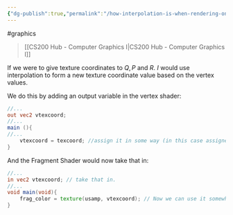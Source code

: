 ```yaml
---
{"dg-publish":true,"permalink":"/how-interpolation-is-when-rendering-on-the-graphics-card/","dgHomeLink":true,"dgPassFrontmatter":false}
---
```


#graphics 
> [[CS200 Hub - Computer Graphics I|CS200 Hub - Computer Graphics I]]

<style>
.container {font-family: sans-serif; text-align: center;}
.button-wrapper button {z-index: 1;height: 40px; width: 100px; margin: 10px;padding: 5px;}
.excalidraw .App-menu_top .buttonList { display: flex;}
.excalidraw-wrapper { height: 800px; margin: 50px; position: relative;}
:root[dir="ltr"] .excalidraw .layer-ui__wrapper .zen-mode-transition.App-menu_bottom--transition-left {transform: none;}
</style><script src="https://unpkg.com/react@17/umd/react.production.min.js"></script><script src="https://unpkg.com/react-dom@17/umd/react-dom.production.min.js"></script><script type="text/javascript" src="https://unpkg.com/@excalidraw/excalidraw@0.12.0/dist/excalidraw.production.min.js"></script><div id="How_Interpolation_is_when_rendering_on_the_graphics_card_2022-10-19_1417.19.excalidraw.md1"></div><script>(function(){const InitialData={"type":"excalidraw","version":2,"source":"https://excalidraw.com","elements":[{"id":"2Ljn7dUOY9pUwv2UuTPxj","type":"line","x":-273.6000061035156,"y":19.356224060058594,"width":417.6000061035156,"height":329.6000061035156,"angle":0,"strokeColor":"#000000","backgroundColor":"transparent","fillStyle":"hachure","strokeWidth":1,"strokeStyle":"solid","roughness":1,"opacity":100,"groupIds":[],"strokeSharpness":"sharp","seed":721977915,"version":199,"versionNonce":1666925595,"isDeleted":false,"boundElements":null,"updated":1666214247093,"link":null,"locked":false,"points":[[0,0],[176.00003051757812,-286.3999938964844],[417.6000061035156,43.20001220703125],[0,0]],"lastCommittedPoint":[-1.5999755859375,-1.5999755859375],"startBinding":null,"endBinding":null,"startArrowhead":null,"endArrowhead":null},{"id":"8QBcFyGN","type":"text","x":149.800048828125,"y":62.75627899169922,"width":16,"height":25,"angle":0,"strokeColor":"#000000","backgroundColor":"transparent","fillStyle":"hachure","strokeWidth":1,"strokeStyle":"solid","roughness":1,"opacity":100,"groupIds":[],"strokeSharpness":"sharp","seed":352794971,"version":18,"versionNonce":630212629,"isDeleted":false,"boundElements":null,"updated":1666214272280,"link":null,"locked":false,"text":"Q","rawText":"Q","fontSize":20,"fontFamily":1,"textAlign":"left","verticalAlign":"top","baseline":18,"containerId":null,"originalText":"Q"},{"id":"7nkwTfYw","type":"text","x":-103.2000732421875,"y":-290.44376373291016,"width":15,"height":25,"angle":0,"strokeColor":"#000000","backgroundColor":"transparent","fillStyle":"hachure","strokeWidth":1,"strokeStyle":"solid","roughness":1,"opacity":100,"groupIds":[],"strokeSharpness":"sharp","seed":1404054677,"version":101,"versionNonce":2022444149,"isDeleted":false,"boundElements":null,"updated":1666214266651,"link":null,"locked":false,"text":"R","rawText":"R","fontSize":20,"fontFamily":1,"textAlign":"left","verticalAlign":"top","baseline":18,"containerId":null,"originalText":"R"},{"id":"T0DtHPyx","type":"text","x":-288.79998779296875,"y":14.356224060058594,"width":15,"height":25,"angle":0,"strokeColor":"#000000","backgroundColor":"transparent","fillStyle":"hachure","strokeWidth":1,"strokeStyle":"solid","roughness":1,"opacity":100,"groupIds":[],"strokeSharpness":"sharp","seed":1182374069,"version":42,"versionNonce":1018381787,"isDeleted":false,"boundElements":null,"updated":1666214270599,"link":null,"locked":false,"text":"P","rawText":"P","fontSize":20,"fontFamily":1,"textAlign":"left","verticalAlign":"top","baseline":18,"containerId":null,"originalText":"P"},{"id":"2HqhdK_6OYrJSg-Oo6Cr-","type":"ellipse","x":-100.79998779296875,"y":-89.44376373291016,"width":8,"height":8,"angle":0,"strokeColor":"#c92a2a","backgroundColor":"#fa5252","fillStyle":"hachure","strokeWidth":1,"strokeStyle":"solid","roughness":1,"opacity":100,"groupIds":[],"strokeSharpness":"sharp","seed":14187893,"version":25,"versionNonce":1967494645,"isDeleted":false,"boundElements":null,"updated":1666214281323,"link":null,"locked":false},{"id":"p9p2Fp83","type":"text","x":-98.79998779296875,"y":-121.04376983642578,"width":13,"height":25,"angle":0,"strokeColor":"#c92a2a","backgroundColor":"#fa5252","fillStyle":"hachure","strokeWidth":1,"strokeStyle":"solid","roughness":1,"opacity":100,"groupIds":[],"strokeSharpness":"sharp","seed":395730101,"version":18,"versionNonce":548657429,"isDeleted":false,"boundElements":null,"updated":1666214285520,"link":null,"locked":false,"text":"I","rawText":"I","fontSize":20,"fontFamily":1,"textAlign":"left","verticalAlign":"top","baseline":18,"containerId":null,"originalText":"I"},{"id":"tRJ1uCTH","type":"text","x":262,"y":-132.04376983642578,"width":12,"height":25,"angle":0,"strokeColor":"#c92a2a","backgroundColor":"#fa5252","fillStyle":"hachure","strokeWidth":1,"strokeStyle":"solid","roughness":1,"opacity":100,"groupIds":[],"strokeSharpness":"sharp","seed":644241365,"version":5,"versionNonce":1998071445,"isDeleted":true,"boundElements":null,"updated":1666214288211,"link":null,"locked":false,"text":"","rawText":"","fontSize":20,"fontFamily":1,"textAlign":"left","verticalAlign":"top","baseline":18,"containerId":null,"originalText":""},{"id":"6P30lCSj","type":"text","x":266,"y":-188.04376983642578,"width":12,"height":25,"angle":0,"strokeColor":"#c92a2a","backgroundColor":"#fa5252","fillStyle":"hachure","strokeWidth":1,"strokeStyle":"solid","roughness":1,"opacity":100,"groupIds":[],"strokeSharpness":"sharp","seed":1110841819,"version":3,"versionNonce":1974216315,"isDeleted":true,"boundElements":null,"updated":1666214290061,"link":null,"locked":false,"text":"","rawText":"","fontSize":20,"fontFamily":1,"textAlign":"left","verticalAlign":"top","baseline":18,"containerId":null,"originalText":""}],"appState":{"theme":"light","viewBackgroundColor":"#ffffff","currentItemStrokeColor":"#c92a2a","currentItemBackgroundColor":"#fa5252","currentItemFillStyle":"hachure","currentItemStrokeWidth":1,"currentItemStrokeStyle":"solid","currentItemRoughness":1,"currentItemOpacity":100,"currentItemFontFamily":1,"currentItemFontSize":20,"currentItemTextAlign":"left","currentItemStrokeSharpness":"sharp","currentItemStartArrowhead":null,"currentItemEndArrowhead":"arrow","currentItemLinearStrokeSharpness":"sharp","gridSize":null,"colorPalette":{}},"files":{}};InitialData.scrollToContent=true;App=()=>{const e=React.useRef(null),t=React.useRef(null),[n,i]=React.useState({width:void 0,height:void 0});return React.useEffect(()=>{i({width:t.current.getBoundingClientRect().width,height:t.current.getBoundingClientRect().height});const e=()=>{i({width:t.current.getBoundingClientRect().width,height:t.current.getBoundingClientRect().height})};return window.addEventListener("resize",e),()=>window.removeEventListener("resize",e)},[t]),React.createElement(React.Fragment,null,React.createElement("div",{className:"excalidraw-wrapper",ref:t},React.createElement(ExcalidrawLib.Excalidraw,{ref:e,width:n.width,height:n.height,initialData:InitialData,viewModeEnabled:!0,zenModeEnabled:!0,gridModeEnabled:!1})))},excalidrawWrapper=document.getElementById("How_Interpolation_is_when_rendering_on_the_graphics_card_2022-10-19_1417.19.excalidraw.md1");ReactDOM.render(React.createElement(App),excalidrawWrapper);})();</script>
If we were to give texture coordinates to $Q,P$ and $R$. 
$I$ would use interpolation to form a new texture coordinate value based on the vertex values.

We do this by adding an output variable in the vertex shader:
```glsl
//...
out vec2 vtexcoord;
//...
main (){
//...
	vtexcoord = texcoord; //assign it in some way (in this case assigned to the vertex's texture coord)
}
```

And the Fragment Shader would now take that in:
```glsl
//...
in vec2 vtexcoord; // take that in.
//...
void main(void){
	frag_color = texture(usamp, vtexcoord); // Now we can use it somewhere.
}
```